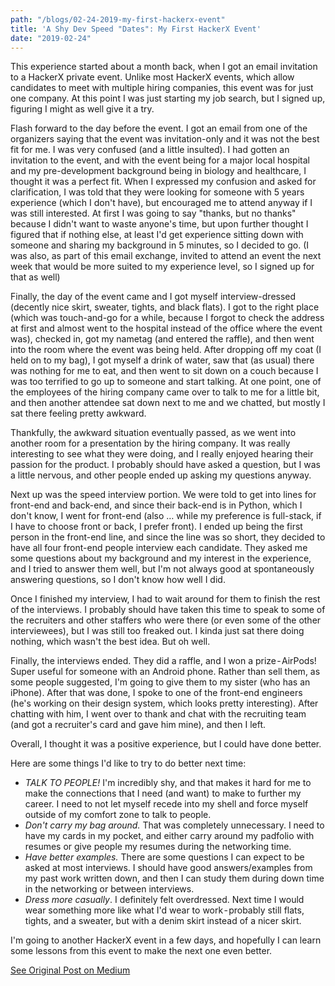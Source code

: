 ```yaml
---
path: "/blogs/02-24-2019-my-first-hackerx-event"
title: 'A Shy Dev Speed "Dates": My First HackerX Event'
date: "2019-02-24"
---
```


This experience started about a month back, when I got an email invitation to a HackerX private event. Unlike most HackerX events, which allow candidates to meet with multiple hiring companies, this event was for just one company. At this point I was just starting my job search, but I signed up, figuring I might as well give it a try.

Flash forward to the day before the event. I got an email from one of the organizers saying that the event was invitation-only and it was not the best fit for me. I was very confused (and a little insulted). I had gotten an invitation to the event, and with the event being for a major local hospital and my pre-development background being in biology and healthcare, I thought it was a perfect fit. When I expressed my confusion and asked for clarification, I was told that they were looking for someone with 5 years experience (which I don't have), but encouraged me to attend anyway if I was still interested. At first I was going to say "thanks, but no thanks" because I didn't want to waste anyone's time, but upon further thought I figured that if nothing else, at least I'd get experience sitting down with someone and sharing my background in 5 minutes, so I decided to go. (I was also, as part of this email exchange, invited to attend an event the next week that would be more suited to my experience level, so I signed up for that as well)

Finally, the day of the event came and I got myself interview-dressed (decently nice skirt, sweater, tights, and black flats). I got to the right place (which was touch-and-go for a while, because I forgot to check the address at first and almost went to the hospital instead of the office where the event was), checked in, got my nametag (and entered the raffle), and then went into the room where the event was being held. After dropping off my coat (I held on to my bag), I got myself a drink of water, saw that (as usual) there was nothing for me to eat, and then went to sit down on a couch because I was too terrified to go up to someone and start talking. At one point, one of the employees of the hiring company came over to talk to me for a little bit, and then another attendee sat down next to me and we chatted, but mostly I sat there feeling pretty awkward.

Thankfully, the awkward situation eventually passed, as we went into another room for a presentation by the hiring company. It was really interesting to see what they were doing, and I really enjoyed hearing their passion for the product. I probably should have asked a question, but I was a little nervous, and other people ended up asking my questions anyway.

Next up was the speed interview portion. We were told to get into lines for front-end and back-end, and since their back-end is in Python, which I don't know, I went for front-end (also … while my preference is full-stack, if I have to choose front or back, I prefer front). I ended up being the first person in the front-end line, and since the line was so short, they decided to have all four front-end people interview each candidate. They asked me some questions about my background and my interest in the experience, and I tried to answer them well, but I'm not always good at spontaneously answering questions, so I don't know how well I did.

Once I finished my interview, I had to wait around for them to finish the rest of the interviews. I probably should have taken this time to speak to some of the recruiters and other staffers who were there (or even some of the other interviewees), but I was still too freaked out. I kinda just sat there doing nothing, which wasn't the best idea. But oh well. 

Finally, the interviews ended. They did a raffle, and I won a prize - AirPods! Super useful for someone with an Android phone. Rather than sell them, as some people suggested, I'm going to give them to my sister (who has an iPhone). After that was done, I spoke to one of the front-end engineers (he's working on their design system, which looks pretty interesting). After chatting with him, I went over to thank and chat with the recruiting team (and got a recruiter's card and gave him mine), and then I left.

Overall, I thought it was a positive experience, but I could have done better.

Here are some things I'd like to try to do better next time:
* _TALK TO PEOPLE!_ I'm incredibly shy, and that makes it hard for me to make the connections that I need (and want) to make to further my career. I need to not let myself recede into my shell and force myself outside of my comfort zone to talk to people.
* _Don't carry my bag around._ That was completely unnecessary. I need to have my cards in my pocket, and either carry around my padfolio with resumes or give people my resumes during the networking time.
* _Have better examples._ There are some questions I can expect to be asked at most interviews. I should have good answers/examples from my past work written down, and then I can study them during down time in the networking or between interviews.
* _Dress more casually_. I definitely felt overdressed. Next time I would wear something more like what I'd wear to work - probably still flats, tights, and a sweater, but with a denim skirt instead of a nicer skirt.

I'm going to another HackerX event in a few days, and hopefully I can learn some lessons from this event to make the next one even better.

[See Original Post on Medium](https://medium.com/@sarahscode/a-shy-dev-speed-dates-my-first-hackerx-event-8f111045bd2b?source=friends_link&sk=f0b8954a1e7fe556ce81a36d132c8b44)